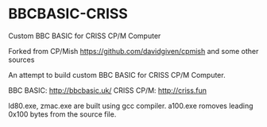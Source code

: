 # BBCBASIC-CRISS
Custom BBC BASIC for CRISS CP/M Computer

Forked from CP/Mish https://github.com/davidgiven/cpmish
and some other sources

An attempt to build custom BBC BASIC for CRISS CP/M Computer.

BBC BASIC: http://bbcbasic.uk/
CRISS CP/M: http://criss.fun

ld80.exe, zmac.exe are built using gcc compiler.
a100.exe romoves leading 0x100 bytes from the source file.
